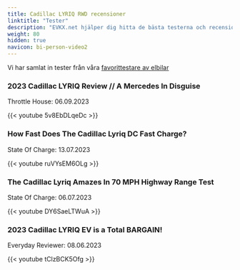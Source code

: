 ```yaml
---
title: Cadillac LYRIQ RWD recensioner
linktitle: "Tester"
description: "EVKX.net hjälper dig hitta de bästa testerna och recensionerna av denna modell."
weight: 80
hidden: true
navicon: bi-person-video2
---
```

Vi har samlat in tester från våra [favorittestare av elbilar](../../../../../guides/evreviewers/)

<div class="container text-center shadow p-2 pe-4 mb-5 bg-body-tertiary rounded border">
<h3>2023 Cadillac LYRIQ Review // A Mercedes In Disguise</h3>
<p>Throttle House: 06.09.2023</p>

{{< youtube 5v8EbDLqeDc >}}

</div>
<div class="container text-center shadow p-2 pe-4 mb-5 bg-body-tertiary rounded border">
<h3>How Fast Does The Cadillac Lyriq DC Fast Charge?</h3>
<p>State Of Charge: 13.07.2023</p>

{{< youtube ruVYsEM6OLg >}}

</div>
<div class="container text-center shadow p-2 pe-4 mb-5 bg-body-tertiary rounded border">
<h3>The Cadillac Lyriq Amazes In 70 MPH Highway Range Test</h3>
<p>State Of Charge: 06.07.2023</p>

{{< youtube DY6SaeLTWuA >}}

</div>
<div class="container text-center shadow p-2 pe-4 mb-5 bg-body-tertiary rounded border">
<h3>2023 Cadillac LYRIQ EV is a Total BARGAIN!</h3>
<p>Everyday Reviewer: 08.06.2023</p>

{{< youtube tClzBCK5Ofg >}}

</div>

